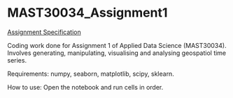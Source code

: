 # MAST30034_Assignment1
[Assignment Specification](https://www.overleaf.com/read/hjqkfcthbrbq)

Coding work done for Assignment 1 of Applied Data Science (MAST30034). Involves generating, manipulating, visualising and analysing geospatiol time series.

Requirements: numpy, seaborn, matplotlib, scipy, sklearn.

How to use: Open the notebook and run cells in order.

